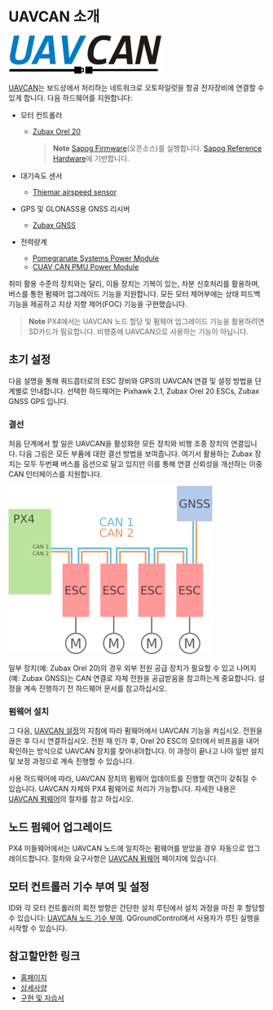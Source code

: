 # UAVCAN 소개

![UAVCAN 로고](../../assets/uavcan-logo-transparent.png)

[UAVCAN](http://uavcan.org)는 보드상에서 처리하는 네트워크로 오토파일럿을 항공 전자장비에 연결할 수 있게 합니다. 다음 하드웨어를 지원합니다:

* 모터 컨트롤러
  
  * [Zubax Orel 20](https://zubax.com/product/zubax-orel-20)
    
    > **Note** [Sapog Firmware](https://github.com/px4/sapog)(오픈소스)를 실행합니다. [Sapog Reference Hardware](https://github.com/PX4/Hardware/tree/master/sapog_reference_hardware)에 기반합니다.

* 대기속도 센서
  
  * [Thiemar airspeed sensor](https://github.com/thiemar/airspeed)
* GPS 및 GLONASS용 GNSS 리시버 
  * [Zubax GNSS](https://zubax.com/products/gnss_2)
* 전력량계 
  * [Pomegranate Systems Power Module](http://docs.px4.io/master/en/power_module/pomegranate_systems_pm.html)
  * [CUAV CAN PMU Power Module](http://docs.px4.io/master/en/power_module/cuav_can_pmu.html)

취미 활용 수준의 장치와는 달리, 이들 장치는 기복이 있는, 차분 신호처리를 활용하며, 버스를 통한 펌웨어 업그레이드 기능을 지원합니다. 모든 모터 제어부에는 상태 피드백 기능을 제공하고 지상 지향 제어(FOC) 기능을 구현했습니다.

> **Note** PX4에서는 UAVCAN 노드 할당 및 펌웨어 업그레이드 기능을 활용하려면 SD카드가 필요합니다. 비행중에 UAVCAN으로 사용하는 기능이 아닙니다.

## 초기 설정

다음 설명을 통해 쿼드콥터로의 ESC 장비와 GPS의 UAVCAN 연결 및 설정 방법을 단계별로 안내합니다. 선택한 하드웨어는 Pixhawk 2.1, Zubax Orel 20 ESCs, Zubax GNSS GPS 입니다.

### 결선

처음 단계에서 할 일은 UAVCAN을 활성화한 모든 장치와 비행 조종 장치의 연결입니다. 다음 그림은 모든 부품에 대한 결선 방법을 보여줍니다. 여기서 활용하는 Zubax 장치는 모두 두번째 버스를 옵션으로 달고 있지만 이를 통해 연결 신뢰성을 개선하는 이중 CAN 인터페이스를 지원합니다.

![UAVCAN 결선](../../assets/UAVCAN_wiring.png)

일부 장치(예: Zubax Orel 20\)의 경우 외부 전원 공급 장치가 필요할 수 있고 나머지\(예: Zubax GNSS\)는 CAN 연결로 자체 전원을 공급받음을 참고하는게 중요합니다. 설정을 계속 진행하기 전 하드웨어 문서를 참고하십시오.

### 펌웨어 설치

그 다음, [UAVCAN 설정](../uavcan/node_enumeration.md)의 지침에 따라 펌웨어에서 UAVCAN 기능을 켜십시오. 전원을 끊은 후 다시 연결하십시오. 전원 재 인가 후, Orel 20 ESC의 모터에서 비프음을 내어 확인하는 방식으로 UAVCAN 장치를 찾아내야합니다. 이 과정이 끝나고 나야 일반 설치 및 보정 과정으로 계속 진행할 수 있습니다.

사용 하드웨어에 따라, UAVCAN 장치의 펌웨어 업데이트를 진행할 여건이 갖춰질 수 있습니다. UAVCAN 자체와 PX4 펌웨어로 처리가 가능합니다. 자세한 내용은 [UAVCAN 펌웨어](../uavcan/node_firmware.md)의 절차를 참고 하십시오.

## 노드 펌웨어 업그레이드

PX4 미들웨어에서는 UAVCAN 노드에 일치하는 펌웨어를 받았을 경우 자동으로 업그레이드합니다. 절차와 요구사항은 [UAVCAN 펌웨어](../uavcan/node_firmware.md) 페이지에 있습니다.

## 모터 컨트롤러 기수 부여 및 설정

ID와 각 모터 컨트롤러의 회전 방향은 간단한 설치 루틴에서 설치 과정을 마친 후 할당할 수 있습니다: [UAVCAN 노드 기수 부여](../uavcan/node_enumeration.md). QGroundControl에서 사용자가 루틴 실행을 시작할 수 있습니다.

## 참고할만한 링크

* [홈페이지](http://uavcan.org)
* [상세사양](https://uavcan.org/specification/)
* [구현 및 자습서](http://uavcan.org/Implementations)
